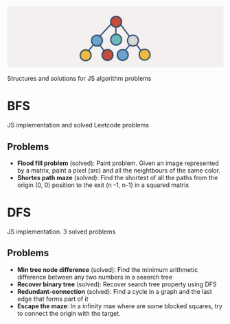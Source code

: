 ![JavaScript structures](assets/logo.png)

Structures and solutions for JS algorithm problems

# BFS
JS implementation and solved Leetcode problems
## Problems
- **Flood fill problem** (solved): Paint problem. Given an image represented by a matrix, paint a pixel (src) and all the neightbours of the same color.
- **Shortes path maze** (solved): Find the shortest of all the paths from the origin (0, 0) position to the exit (n -1, n-1) in a squared matrix

# DFS
JS implementation.
3 solved problems
## Problems
- **Min tree node difference** (solved): Find the minimum arithmetic difference between any two numbers in a seaerch tree
- **Recover binary tree** (solved): Recover search tree property using DFS
- **Redundant-connection** (solved): Find a cycle in a graph and the last edge that forms part of it 
- **Escape the maze**: In a infinity mae where are some blocked squares, try to connect the origin with the target.